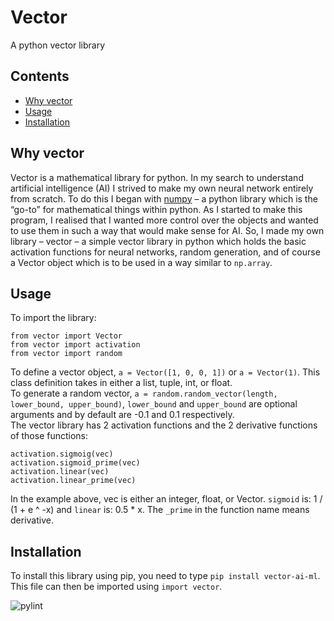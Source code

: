 # Vector

A python vector library

## Contents
* [Why vector](#why-vector)
* [Usage](#usage)
* [Installation](#installation)

## Why vector

Vector is a mathematical library for python. In my search to understand artificial intelligence (AI) I strived to make my own neural network entirely from scratch. To do this I began with <a href = "https://numpy.org/">numpy</a> – a python library which is the “go-to” for mathematical things within python. As I started to make this program, I realised that I wanted more control over the objects and wanted to use them in such a way that would make sense for AI. So, I made my own library – vector – a simple vector library in python which holds the basic activation functions for neural networks, random generation, and of course a Vector object which is to be used in a way similar to `np.array`.

## Usage

To import the library:
```
from vector import Vector
from vector import activation
from vector import random
```
To define a vector object, `a = Vector([1, 0, 0, 1])` or `a = Vector(1)`. This class definition takes in either a list, tuple, int, or float. <br>
To generate a random vector, `a = random.random_vector(length, lower_bound, upper_bound)`, `lower_bound` and `upper_bound` are optional arguments and by default are -0.1 and 0.1 respectively.<br>
The vector library has 2 activation functions and the 2 derivative functions of those functions:
```
activation.sigmoig(vec)
activation.sigmoid_prime(vec)
activation.linear(vec)
activation.linear_prime(vec)
```
In the example above, vec is either an integer, float, or Vector. `sigmoid` is: 1 / (1 + e ^ -x) and `linear` is: 0.5 * x.
The `_prime` in the function name means derivative. 

## Installation

To install this library using pip, you need to type `pip install vector-ai-ml`. This file can then be imported using `import vector`.

![pylint](https://github.com/atlas-aerospace-yt/Vector/actions/workflows/pylint.yml/badge.svg)<br>

